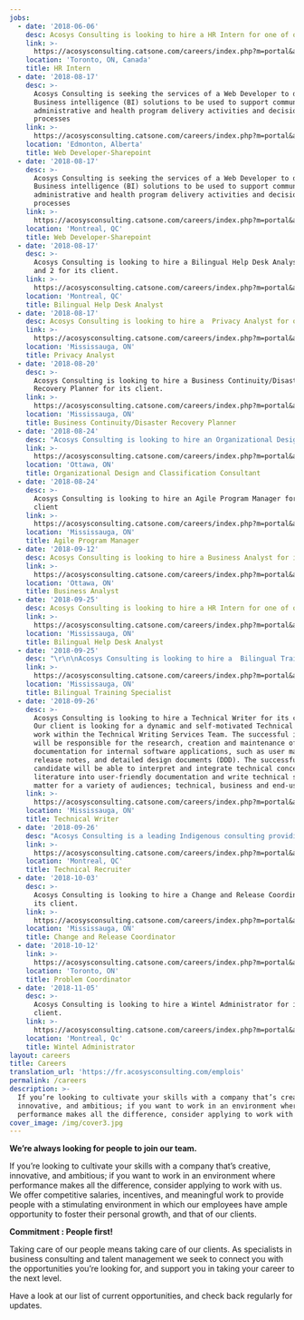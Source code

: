 ```yaml
---
jobs:
  - date: '2018-06-06'
    desc: Acosys Consulting is looking to hire a HR Intern for one of our clients.
    link: >-
      https://acosysconsulting.catsone.com/careers/index.php?m=portal&a=details&jobOrderID=11019379
    location: 'Toronto, ON, Canada'
    title: HR Intern
  - date: '2018-08-17'
    desc: >-
      Acosys Consulting is seeking the services of a Web Developer to develop
      Business intelligence (BI) solutions to be used to support community,
      administrative and health program delivery activities and decision making
      processes
    link: >-
      https://acosysconsulting.catsone.com/careers/index.php?m=portal&a=details&jobOrderID=11278241
    location: 'Edmonton, Alberta'
    title: Web Developer-Sharepoint
  - date: '2018-08-17'
    desc: >-
      Acosys Consulting is seeking the services of a Web Developer to develop
      Business intelligence (BI) solutions to be used to support community,
      administrative and health program delivery activities and decision making
      processes
    link: >-
      https://acosysconsulting.catsone.com/careers/index.php?m=portal&a=details&jobOrderID=11278217
    location: 'Montreal, QC'
    title: Web Developer-Sharepoint
  - date: '2018-08-17'
    desc: >-
      Acosys Consulting is looking to hire a Bilingual Help Desk Analyst-Level 1
      and 2 for its client.
    link: >-
      https://acosysconsulting.catsone.com/careers/index.php?m=portal&a=details&jobOrderID=11278187
    location: 'Montreal, QC'
    title: Bilingual Help Desk Analyst
  - date: '2018-08-17'
    desc: Acosys Consulting is looking to hire a  Privacy Analyst for our client
    link: >-
      https://acosysconsulting.catsone.com/careers/index.php?m=portal&a=details&jobOrderID=11278322
    location: 'Mississauga, ON'
    title: Privacy Analyst
  - date: '2018-08-20'
    desc: >-
      Acosys Consulting is looking to hire a Business Continuity/Disaster
      Recovery Planner for its client.
    link: >-
      https://acosysconsulting.catsone.com/careers/index.php?m=portal&a=details&jobOrderID=11287184
    location: 'Mississauga, ON'
    title: Business Continuity/Disaster Recovery Planner
  - date: '2018-08-24'
    desc: "Acosys Consulting is looking to hire an Organizational Design and Classification Consultant for its client\r\n\n\rOur Client is seeking the services of Organizational Design and Classification consultants on a part-time basis (2-3 days per week) for up to 5 years.  The proposed resources would need to provide services onsite."
    link: >-
      https://acosysconsulting.catsone.com/careers/index.php?m=portal&a=details&jobOrderID=11297732
    location: 'Ottawa, ON'
    title: Organizational Design and Classification Consultant
  - date: '2018-08-24'
    desc: >-
      Acosys Consulting is looking to hire an Agile Program Manager for its
      client
    link: >-
      https://acosysconsulting.catsone.com/careers/index.php?m=portal&a=details&jobOrderID=11298734
    location: 'Mississauga, ON'
    title: Agile Program Manager
  - date: '2018-09-12'
    desc: Acosys Consulting is looking to hire a Business Analyst for its client.
    link: >-
      https://acosysconsulting.catsone.com/careers/index.php?m=portal&a=details&jobOrderID=11364071
    location: 'Ottawa, ON'
    title: Business Analyst
  - date: '2018-09-25'
    desc: Acosys Consulting is looking to hire a HR Intern for one of our clients.
    link: >-
      https://acosysconsulting.catsone.com/careers/index.php?m=portal&a=details&jobOrderID=11411018
    location: 'Mississauga, ON'
    title: Bilingual Help Desk Analyst
  - date: '2018-09-25'
    desc: "\r\n\nAcosys Consulting is looking to hire a  Bilingual Training Specialist for its client\r\n\n\r\n\nThe primary role of this position is to design, develop, and deliver a bilingual Training program for super users in support of the client’s Project implementation. The incumbent will apply adult learning and instructional design principles to create a train-the-trainer program that covers all functions of client’s claims adjudication systems. This dynamic individual will deliver the program in English and French to external and internal super users, in class and online, all while ensuring quality."
    link: >-
      https://acosysconsulting.catsone.com/careers/index.php?m=portal&a=details&jobOrderID=11411057
    location: 'Mississauga, ON'
    title: Bilingual Training Specialist
  - date: '2018-09-26'
    desc: >-
      Acosys Consulting is looking to hire a Technical Writer for its client.
      Our client is looking for a dynamic and self-motivated Technical Writer to
      work within the Technical Writing Services Team. The successful incumbent
      will be responsible for the research, creation and maintenance of system
      documentation for internal software applications, such as user manuals,
      release notes, and detailed design documents (DDD). The successful
      candidate will be able to interpret and integrate technical concepts and
      literature into user-friendly documentation and write technical subject
      matter for a variety of audiences; technical, business and end-user.
    link: >-
      https://acosysconsulting.catsone.com/careers/index.php?m=portal&a=details&jobOrderID=11416865
    location: 'Mississauga, ON'
    title: Technical Writer
  - date: '2018-09-26'
    desc: "Acosys Consulting is a leading Indigenous consulting providing professional consulting services firm in Information Technology, Human Resources and Aboriginal Policy Development.\r\n\n\r\n\nWe are seeking a  Technical Talent Recruiter to work in our office in Montreal. The selected candidate’s primary function will be to complete the entire recruitment process, both for our professional and technical positions."
    link: >-
      https://acosysconsulting.catsone.com/careers/index.php?m=portal&a=details&jobOrderID=11417000
    location: 'Montreal, QC'
    title: Technical Recruiter
  - date: '2018-10-03'
    desc: >-
      Acosys Consulting is looking to hire a Change and Release Coordinator for
      its client.
    link: >-
      https://acosysconsulting.catsone.com/careers/index.php?m=portal&a=details&jobOrderID=11442614
    location: 'Mississauga, ON'
    title: Change and Release Coordinator
  - date: '2018-10-12'
    link: >-
      https://acosysconsulting.catsone.com/careers/index.php?m=portal&a=details&jobOrderID=11479586
    location: 'Toronto, ON'
    title: Problem Coordinator
  - date: '2018-11-05'
    desc: >-
      Acosys Consulting is looking to hire a Wintel Administrator for its
      client.
    link: >-
      https://acosysconsulting.catsone.com/careers/index.php?m=portal&a=details&jobOrderID=11568380
    location: 'Montreal, Qc'
    title: Wintel Administrator
layout: careers
title: Careers
translation_url: 'https://fr.acosysconsulting.com/emplois'
permalink: /careers
description: >-
  If you’re looking to cultivate your skills with a company that’s creative,
  innovative, and ambitious; if you want to work in an environment where
  performance makes all the difference, consider applying to work with us.
cover_image: /img/cover3.jpg
---
```


**We’re always looking for people to join our team.**

If you’re looking to cultivate your skills with a company that’s creative, innovative, and ambitious; if
you want to work in an environment where performance makes all the difference, consider applying to
work with us. We offer competitive salaries, incentives, and meaningful work to provide people with a
stimulating environment in which our employees have ample opportunity to foster their personal growth, and that of our clients.

**Commitment : People first!**

Taking care of our people means taking care of our clients. As specialists in business consulting and
talent management we seek to connect you with the opportunities you’re looking for, and support you
in taking your career to the next level.

Have a look at our list of current opportunities, and check back regularly for updates.
